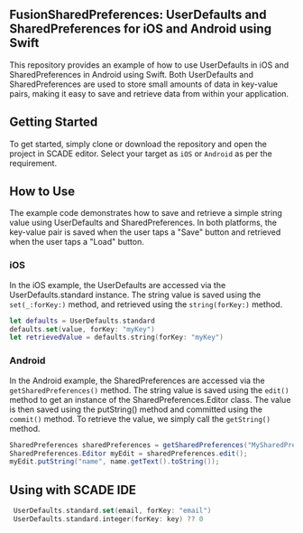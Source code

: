 ## FusionSharedPreferences: UserDefaults and SharedPreferences for iOS and Android using Swift

This repository provides an example of how to use UserDefaults in iOS and SharedPreferences in Android using Swift. Both UserDefaults and SharedPreferences are used to store small amounts of data in key-value pairs, making it easy to save and retrieve data from within your application.

## Getting Started
To get started, simply clone or download the repository and open the project in SCADE editor. Select your target as `iOS` or `Android` as per the requirement.

## How to Use
The example code demonstrates how to save and retrieve a simple string value using UserDefaults and SharedPreferences. In both platforms, the key-value pair is saved when the user taps a "Save" button and retrieved when the user taps a "Load" button.


### iOS

In the iOS example, the UserDefaults are accessed via the UserDefaults.standard instance. The string value is saved using the `set(_:forKey:)` method, and retrieved using the `string(forKey:)` method.

```swift
let defaults = UserDefaults.standard
defaults.set(value, forKey: "myKey")
let retrievedValue = defaults.string(forKey: "myKey")
```

### Android
In the Android example, the SharedPreferences are accessed via the `getSharedPreferences()` method. The string value is saved using the `edit()` method to get an instance of the SharedPreferences.Editor class. The value is then saved using the putString() method and committed using the `commit()` method. To retrieve the value, we simply call the `getString()` method.

```java
SharedPreferences sharedPreferences = getSharedPreferences("MySharedPref", MODE_PRIVATE);
SharedPreferences.Editor myEdit = sharedPreferences.edit();
myEdit.putString("name", name.getText().toString());
```

## Using with SCADE IDE

```swift
 UserDefaults.standard.set(email, forKey: "email")
 UserDefaults.standard.integer(forKey: key) ?? 0
```
